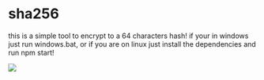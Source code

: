 # sha256
this is a simple tool to encrypt to a 64 characters hash!
if your in windows just run windows.bat, or if you are on linux just install the dependencies and run npm start!

![](https://media.discordapp.net/attachments/788591388233170954/808040363549786128/unknown.png?width=825&height=472)
